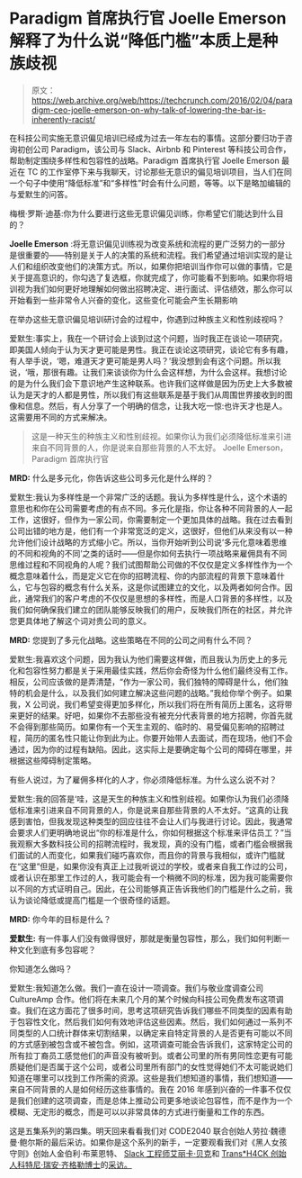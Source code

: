 # Paradigm 首席执行官 Joelle Emerson 解释了为什么说“降低门槛”本质上是种族歧视

> 原文：<https://web.archive.org/web/https://techcrunch.com/2016/02/04/paradigm-ceo-joelle-emerson-on-why-talk-of-lowering-the-bar-is-inherently-racist/>

在科技公司实施无意识偏见培训已经成为过去一年左右的事情。这部分要归功于咨询初创公司 Paradigm，该公司与 Slack、Airbnb 和 Pinterest 等科技公司合作，帮助制定围绕多样性和包容性的战略。Paradigm 首席执行官 Joelle Emerson 最近在 TC 的工作室停下来与我聊天，讨论那些无意识的偏见培训项目，当人们在同一个句子中使用“降低标准”和“多样性”时会有什么问题，等等。以下是略加编辑的与爱默生的问答。

梅根·罗斯·迪基:你为什么要进行这些无意识偏见训练，你希望它们能达到什么目的？

**Joelle Emerson** :将无意识偏见训练视为改变系统和流程的更广泛努力的一部分是很重要的——特别是关于人的决策的系统和流程。我们希望通过培训实现的是让人们和组织改变他们的决策方式。所以，如果你把培训当作你可以做的事情，它是关于提高意识的，你勾选了复选框，你就完成了，你可能看不到影响。如果你将培训视为我们如何更好地理解如何做出招聘决定、进行面试、评估绩效，那么你可以开始看到一些非常令人兴奋的变化，这些变化可能会产生长期影响

在举办这些无意识偏见培训研讨会的过程中，你遇到过种族主义和性别歧视吗？

爱默生:事实上，我在一个研讨会上谈到过这个问题，当时我正在谈论一项研究，即美国人倾向于认为天才更可能是男性。我正在谈论这项研究，谈论它有多有趣，有人举手说，‘嗯，难道天才更可能是男人吗？’我没想到会有这个问题。所以我说，‘哦，那很有趣。让我们来谈谈你为什么会这样想，为什么会这样。我想讨论的是为什么我们会下意识地产生这种联系。也许我们这样做是因为历史上大多数被认为是天才的人都是男性，所以我们有这些联系是基于我们从周围世界接收到的图像和信息。然后，有人分享了一个明确的信念，让我大吃一惊:也许天才也是人。这需要用不同的方式来解决。

> 这是一种天生的种族主义和性别歧视。如果你认为我们必须降低标准来引进来自不同背景的人，你是说来自那些背景的人不太好。 Joelle Emerson，Paradigm 首席执行官

**MRD:** 什么是多元化，你告诉这些公司多元化是什么样的？

爱默生:我认为多样性是一个非常广泛的话题。我认为多样性是什么，这个术语的意思也和你在公司需要考虑的有点不同。多元化是指，你让各种不同背景的人一起工作，这很好，但作为一家公司，你需要制定一个更加具体的战略。我在过去看到公司出错的地方是，他们有一个非常宽泛的定义，这很好，但他们从来没有以一种允许他们设计战略的方式缩小它。所以，当你开始听到公司说‘多元化意味着思维的不同和视角的不同’之类的话时——但是你如何去执行一项战略来雇佣具有不同思维过程和不同视角的人呢？我们试图帮助公司做的不仅仅是定义多样性作为一个概念意味着什么，而是定义它在你的招聘流程、你的内部流程的背景下意味着什么，它与包容的概念有什么关系，这是你试图建立的文化，以及两者如何合作。因此，通常我们的客户考虑的不仅仅是思想的多样性，而是人口背景的多样性，以及我们如何确保我们建立的团队能够反映我们的用户，反映我们所在的社区，并允许您更具体地了解这个词对贵公司的意义。

**MRD:** 您提到了多元化战略。这些策略在不同的公司之间有什么不同？

爱默生:我喜欢这个问题，因为我认为他们需要这样做，而且我认为历史上的多元化和包容性努力都是关于采用最佳实践，然后你会奇怪为什么他们最终没有工作。相反，公司应该做的是弄清楚，“作为一家公司，我们独特的障碍是什么，他们独特的机会是什么，以及我们如何建立解决这些问题的战略。”我给你举个例子。如果我，X 公司说，我们希望变得更加多样化，所以我们将在所有简历上匿名，这将带来更好的结果。好吧，如果你不去那些没有被充分代表背景的地方招聘，你首先就不会得到那些简历。如果你有一个天生主观的、临时的、易受偏见影响的招聘过程，简历的匿名性只能让你到此为止。你要开始带人去面试，而在现场，他们不会通过，因为你的过程有缺陷。因此，这实际上是要确定每个公司的障碍在哪里，并根据这些障碍制定策略。

有些人说过，为了雇佣多样化的人才，你必须降低标准。为什么这么说不对？

爱默生:我的回答是‘哇，这是天生的种族主义和性别歧视。如果你认为我们必须降低标准来引进来自不同背景的人，你是说来自那些背景的人不太好。“这真的让我感到害怕，但我发现这种类型的回应往往不会让人们与我进行讨论。因此，我通常会要求人们更明确地说出“你的标准是什么，你如何根据这个标准来评估员工？”当我观察大多数科技公司的招聘流程时，我发现，真的没有门槛，或者门槛会根据我们面试的人而变化，如果我们碰巧喜欢你，而且你的背景与我相似，或许门槛就在“这里”但是，如果你没有真正上过我听说过的学校，或者来自我工作过的公司，或者认识在那里工作过的人，我可能会有一个稍微不同的标准，因为我可能需要你以不同的方式证明自己。因此，在公司能够真正告诉我他们的门槛是什么之前，我认为谈论降低或提高门槛是一个很奇怪的话题。

**MRD:** 你今年的目标是什么？

**爱默生:** 有一件事人们没有做得很好，那就是衡量包容性，那么，我们如何判断一种文化到底有多包容呢？

你知道怎么做吗？

爱默生:我知道怎么做。我们一直在设计一项调查。我们与敬业度调查公司 CultureAmp 合作。他们将在未来几个月的某个时候向科技公司免费发布这项调查。我们在这方面花了很多时间，思考这项研究告诉我们哪些不同类型的因素有助于包容性文化，然后我们如何有效地评估这些因素。然后，我们如何通过一系列不同类型的人口统计群体来切割结果，以确定来自特定背景的人是否更有可能以不同的方式感到被包含或不被包含。例如，这项调查可能会告诉我们，这家特定公司的所有拉丁裔员工感觉他们的声音没有被听到。或者公司里的所有男同性恋更有可能质疑他们是否属于这个公司，或者公司里所有部门的女性觉得她们不太可能说她们知道在哪里可以找到工作所需的资源。这些是我们想知道的事情，我们想知道——来自不同背景的人是如何经历这些事情的。我在 2016 年感到兴奋的一件事不仅仅是我们创建的这项调查，而是总体上推动公司更多地谈论包容性，而不是作为一个模糊、无定形的概念，而是可以以非常具体的方式进行衡量和工作的东西。

这是五集系列的第四集。明天回来看看我们对 CODE2040 联合创始人劳拉·魏德曼·鲍尔斯的最后采访。如果你是这个系列的新手，一定要观看我们对《黑人女孩守则》创始人金伯利·布莱恩特、 [Slack 工程师艾丽卡·贝克](https://web.archive.org/web/20230326205458/https://techcrunch.com/2016/02/02/slacks-erica-baker-on-heads-of-diversity-and-the-need-for-inclusion-in-tech/)和 [Trans*H4CK 创始人科特尼·瑞安·齐格勒博士](https://web.archive.org/web/20230326205458/https://techcrunch.com/2016/02/03/transh4ck-founder-on-equity-in-tech-and-the-need-for-queer-inclusivity/)的[采访。](https://web.archive.org/web/20230326205458/https://techcrunch.com/2016/02/01/black-girls-code-founder-kimberly-bryant-on-racism-and-implicit-bias/)